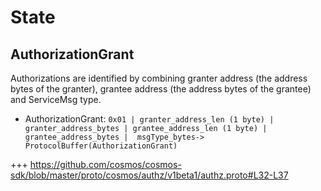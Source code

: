 <!--
order: 2
-->

# State

## AuthorizationGrant

Authorizations are identified by combining granter address (the address bytes of the granter), grantee address (the address bytes of the grantee) and ServiceMsg type.

- AuthorizationGrant: `0x01 | granter_address_len (1 byte) | granter_address_bytes | grantee_address_len (1 byte) | grantee_address_bytes |  msgType_bytes-> ProtocolBuffer(AuthorizationGrant)`


+++ https://github.com/cosmos/cosmos-sdk/blob/master/proto/cosmos/authz/v1beta1/authz.proto#L32-L37
